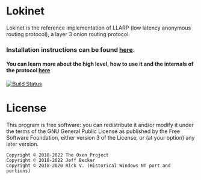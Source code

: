 # Lokinet

<!-- [Español](readme_es.md) [Русский](readme_ru.md) [Français](readme_fr.md) -->

Lokinet is the reference implementation of LLARP (low latency anonymous routing protocol), a layer 3 onion routing protocol.

### Installation instructions can be found [here](docs/install.md).

#### You can learn more about the high level, how to use it and the internals of the protocol [here](docs/readme.md)

[![Build Status](https://ci.sispop.rocks/api/badges/sispop-io/lokinet/status.svg?ref=refs/heads/dev)](https://ci.sispop.rocks/sispop-io/lokinet)

# License

This program is free software: you can redistribute it and/or modify
it under the terms of the GNU General Public License as published by
the Free Software Foundation, either version 3 of the License, or
(at your option) any later version.

```
Copyright © 2018-2022 The Oxen Project
Copyright © 2018-2022 Jeff Becker
Copyright © 2018-2020 Rick V. (Historical Windows NT port and portions)
```
